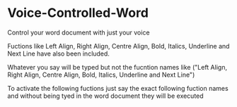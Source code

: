 # Voice-Controlled-Word
Control your word document with just your voice

Fuctions like Left Align, Right Align, Centre Align, Bold, Italics, Underline and Next Line have also been included.

Whatever you say will be typed but not the fucntion names like ("Left Align, Right Align, Centre Align, Bold, Italics, Underline and Next Line")

To activate the following fuctions just say the exact following fuction names and without being tyed in the word document they will be executed
